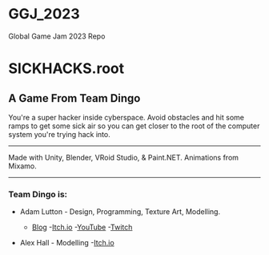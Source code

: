 # GGJ_2023
Global Game Jam 2023 Repo

# SICKHACKS.root
## A Game From Team Dingo

You're a super hacker inside cyberspace. Avoid obstacles and hit some ramps to get some sick air so you can get closer to the root of the computer system you're trying hack into.

---

Made with Unity, Blender, VRoid Studio, & Paint.NET. Animations from Mixamo.

---

### Team Dingo is:

* Adam Lutton - Design, Programming, Texture Art, Modelling.
	- [Blog](https://adamluttonblog.co.uk/)
	-[Itch.io](https://sgtadman.itch.io/)
	-[YouTube](https://www.youtube.com/@adamlutton_gamedev)
	-[Twitch](https://www.twitch.tv/sgtadman)

* Alex Hall - Modelling
	-[Itch.io](https://plkdtchcb.itch.io/)


